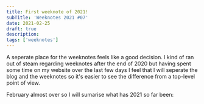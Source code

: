 ```yaml
---
title: First weeknote of 2021!
subTitle: 'Weeknotes 2021 #07'
date: 2021-02-25
draft: true
description:
tags: ['weeknotes']
---
```


A seperate place for the weeknotes feels like a good decision. I kind of ran out of steam regarding weeknotes after the end of 2020 but having spent some time on my website over the last few days I feel that I will seperate the blog and the weeknotes so it's easier to see the difference from a top-level point of view.

February almost over so I will sumarise what has 2021 so far been:

